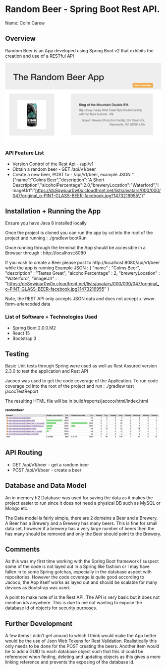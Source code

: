 # Random Beer - Spring Boot Rest API.

Name: Colm Carew

## Overview
Random Beer is an App developed using Spring Boot v2 that exhibits the creation and use of a RESTful API

![The Random Beer App][the_app]

### API Feature List

 + Version Control of the Rest Api - /api/v1
 + Obtain a random beer - GET /api/v1/beer
 + Create a new beer, POST to - /api/v1/beer, example JSON  "{\"name\":\"Colms Beer\",\"description\":\"A Short Descrtiption\",\"alcoholPercentage\":2.0,\"breweryLocation\":\"Waterford\",\"imageUrl\":\"https://dc8gwjuur0w0x.cloudfront.net/lists/avatars/000/000/047/original_o-PINT-GLASS-BEER-facebook.jpg?1473216955\"}"


## Installation + Running the App
Ensure you have Java 8 installed locally

Once the project is cloned you can run the app by cd into the root of the project and running :
./gradlew bootRun

Once running through the terminal the App should be accessible in a Browser through : http://localhost:8080

If you wish to create a Beer please post to http://localhost:8080/api/v1/beer while the app is running
Example JSON : 
{
  "name" : "Colms Beer",
  "description" : "Tastes Great",
  "alcoholPercentage" : 2,
  "breweryLocation" : "Waterford",
  "imageUrl" : "https://dc8gwjuur0w0x.cloudfront.net/lists/avatars/000/000/047/original_o-PINT-GLASS-BEER-facebook.jpg?1473216955"
}

Note, the REST API only accepts JSON data and does not accept x-www-form-urlencoded data


### List of Software + Technologies Used
+ Spring Boot 2.0.0.M2
+ React 15
+ Bootstrap 3

## Testing
Basic Unit tests through Spring were used as well as Rest Assured version 2.3.0 to test the application and Rest API

Jacoco was used to get the code coverage of the Application. To run code coverage cd into the root of the project and run :
./gradlew test jacocTestReport

The resulting HTML file will be in build/reports/jacoco/html/index.html

![Jacoco Code Coverage][jacoco_test_report]

## API Routing
+ GET /api/v1/beer - get a random beer
+ POST /api/v1/beer - create a beer


## Database and Data Model
An in memory h2 Database was used for saving the data as it makes the project easier to run since it does not need a physical DB such as MySQL or Mongo etc.

The Data model is fairly simple, there are 2 domains a Beer and a Brewery.
A Beer has a Brewery and a Brewery has many beers. This is fine for small data set, however if a brewery has a very large number of beers then the has many should be removed
and only the Beer should point to the Brewery.

## Comments
As this was my first time working with the Spring Boot framework I suspect some of the code is not layed out in a Spring like fashion or I may have fallen in to some Spring gotchas,
especially in the database aspect with repositories. However the code coverage is quite good according to Jacoco, the App itself works as layed out and should be scalable for many devices
as Bootstrap was used.

A point to make note of is the Rest API. The API is very basic but it does not mention ids anywhere. This is due to me not wanting to expose the database id of objects for security purposes.

## Further Development
A few items I didn't get around to which I think would make the App better would be the use of Json Web Tokens for Rest Validation. Realistically this only needs to be done for the POST creating the beers.
Another item would be to add a GUID to each database object such that this id could be referenced when finding, deleting and updating objects as this gives a more linking reference and prevents the exposing of the database id.

[the_app]: ./readme_resources/the_app.png
[jacoco_test_report]: ./readme_resources/jacoco_test_report.png
